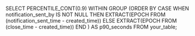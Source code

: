SELECT
  PERCENTILE_CONT(0.9) WITHIN GROUP (ORDER BY 
    CASE 
      WHEN notification_sent_by IS NOT NULL THEN EXTRACT(EPOCH FROM (notification_sent_time - created_time))
      ELSE EXTRACT(EPOCH FROM (close_time - created_time))
    END
  ) AS p90_seconds
FROM your_table;